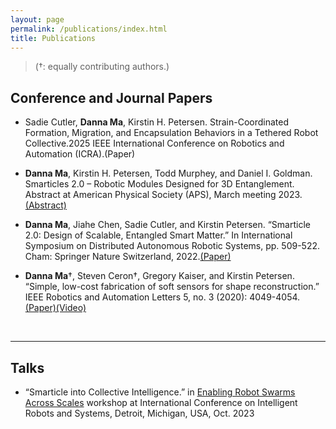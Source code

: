 ```yaml
---
layout: page
permalink: /publications/index.html
title: Publications
---
```


> (†: equally contributing authors.)

## Conference and Journal Papers

- Sadie Cutler, **Danna Ma**, Kirstin H. Petersen. Strain-Coordinated Formation, Migration, and Encapsulation Behaviors in a Tethered Robot Collective.2025 IEEE International Conference on Robotics and Automation (ICRA).(Paper)

- **Danna Ma**, Kirstin H. Petersen, Todd Murphey, and Daniel I. Goldman. Smarticles 2.0 – Robotic Modules Designed for 3D Entanglement. Abstract at American Physical Society (APS), March meeting 2023.[(Abstract)](https://meetings.aps.org/Meeting/MAR23/Session/A09.11)

- **Danna Ma**, Jiahe Chen, Sadie Cutler, and Kirstin Petersen. “Smarticle 2.0: Design of Scalable, Entangled Smart Matter.” In International Symposium on Distributed Autonomous Robotic Systems, pp. 509-522. Cham: Springer Nature Switzerland, 2022.[(Paper)](https://link.springer.com/chapter/10.1007/978-3-031-51497-5_36)

- **Danna Ma**†, Steven Ceron†, Gregory Kaiser, and Kirstin Petersen. “Simple, low-cost fabrication of soft sensors for shape reconstruction.” IEEE Robotics and Automation Letters 5, no. 3 (2020): 4049-4054.[(Paper)](https://ieeexplore.ieee.org/document/9067833?source=authoralert)[(Video)](https://bpb-us-w2.wpmucdn.com/sites.coecis.cornell.edu/dist/0/60/files/2020/04/FINAL_Scalable-and-Robust-Fabrication-Operation-and-Control-of-Compliant-Modular-Robots.mp4) 

 <br>

---

## Talks

- “Smarticle into Collective Intelligence.” in [Enabling Robot Swarms Across Scales](https://swarmsatallscales.weebly.com/speakers.html) workshop at International Conference on Intelligent Robots and Systems, Detroit, Michigan, USA, Oct. 2023

<br>




